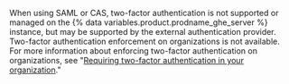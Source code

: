 When using SAML or CAS, two-factor authentication is not supported or managed on the {% data variables.product.prodname_ghe_server %} instance, but may be supported by the external authentication provider. Two-factor authentication enforcement on organizations is not available. For more information about enforcing two-factor authentication on organizations, see "[Requiring two-factor authentication in your organization](/enterprise/user/articles/requiring-two-factor-authentication-in-your-organization/)."
